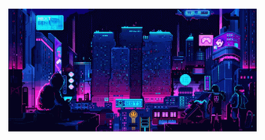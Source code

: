<p align="center">
  <img src="background.gif" width="100%" height="250px" style="object-fit: cover;">
</p>
